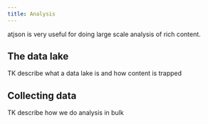 ```yaml
---
title: Analysis
---
```


atjson is very useful for doing large scale analysis of rich content.

## The data lake

TK describe what a data lake is and how content is trapped

## Collecting data

TK describe how we do analysis in bulk
